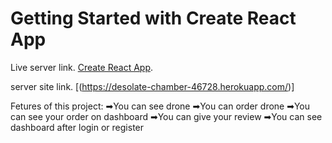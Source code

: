 # Getting Started with Create React App

Live server link. [Create React App](https://drone-sell.web.app/home).

server site link. [(https://desolate-chamber-46728.herokuapp.com/)]

Fetures of this project: ➡You can see drone
➡You can order drone
➡You can see your order on dashboard
➡You can give your review
➡You can see dashboard after login or register